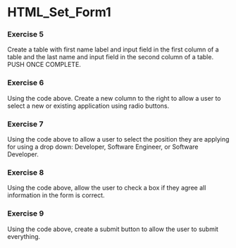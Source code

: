 # HTML_Set_Form1

### Exercise 5
Create a table with first name label and input field in the first column of a table and the last name and input field in the second column of a table. PUSH ONCE COMPLETE.

### Exercise 6
Using the code above. Create a new column to the right to allow a user to select a new or existing application using radio buttons.

### Exercise 7
Using the code above to allow a user to select the position they are applying for using a drop down: Developer, Software Engineer, or Software Developer.

### Exercise 8
Using the code above, allow the user to check a box if they agree all information in the form is correct.

### Exercise 9
Using the code above, create a submit button to allow the user to submit everything.

<!--
	KEY: No submission :-(
-->
